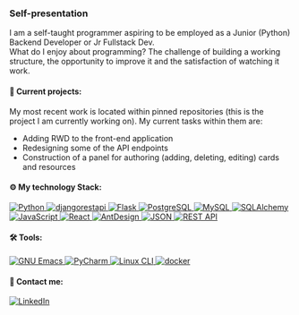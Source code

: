 <!--
**radoslavian/radoslavian** is a ✨ _special_ ✨ repository because its `README.md` (this file) appears on your GitHub profile.

Here are some ideas to get you started:

- 🔭 I’m currently working on ...
- 🌱 I’m currently learning ...
- 👯 I’m looking to collaborate on ...
- 🤔 I’m looking for help with ...
- 💬 Ask me about ...
- 📫 How to reach me: ...
- 😄 Pronouns: ...
- ⚡ Fun fact: ...
-->
### Self-presentation
I am a self-taught programmer aspiring to be employed as a Junior (Python) Backend Developer or Jr Fullstack Dev.  
What do I enjoy about programming? The challenge of building a working structure, the opportunity to improve it and the satisfaction of watching it work.

#### 🔭 Current projects:
My most recent work is located within pinned repositories (this is the project I am currently working on). My current tasks within them are:
* Adding RWD to the front-end application
* Redesigning some of the API endpoints
* Construction of a panel for authoring (adding, deleting, editing) cards and resources

#### ⚙ My technology Stack:
<a href="https://www.python.org" target="_blank">
    <img alt="Python" src="https://img.shields.io/badge/Python%20-%2314354C.svg?style=flat-square&logo=python&logoColor=white" alt="python">
  </a>
  <a href="https://www.django-rest-framework.org/">
  <img src="https://img.shields.io/badge/django-rest-framework?style=flat-square&logo=django" alt ='djangorestapi'>
</a>
<a href="https://flask.palletsprojects.com/en/3.0.x/">
  <img src="https://img.shields.io/badge/Flask-FF6C37?style=flat-square&logo=flask" alt ='Flask'>
</a>
<a href="https://www.postgresql.org/">
  <img src="https://img.shields.io/badge/PostgreSQL-A1FFBA?style=flat-square&logo=postgresql" alt ='PostgreSQL'>
</a>
<a href="https://www.mysql.com/">
  <img src="https://img.shields.io/badge/MySQL-F5BE1B?style=flat-square&logo=mysql" alt ='MySQL'>
</a>
<a href="https://www.sqlalchemy.org/">
  <img src="https://img.shields.io/badge/SQL-Alchemy-red?style=flat-square&logo=sqlalchemy" alt ='SQLAlchemy'>
</a>
<a href="https://developer.mozilla.org/en-US/docs/Web/JavaScript">
  <img src="https://img.shields.io/badge/JavaScript-yellow?style=flat-square&logo=javascript" alt ='JavaScript'>
</a>
<a href="https://react.dev/">
  <img src="https://img.shields.io/badge/React-191c22?style=flat-square&logo=react" alt='React'>
</a>
<a href="https://ant.design/">
  <img src="https://img.shields.io/badge/ant-design-0170FE?style=flat-square&logo=antdesign&logoColor=white" alt='AntDesign'>
</a>
<a href="https://www.json.org/json-en.html">
  <img src="https://img.shields.io/badge/json-%23000000.svg?style=flat-square&logo=json&logoCOlor=white" alt='JSON'>
</a>
<a href="https://www.json.org/json-en.html">
  <img src="https://img.shields.io/badge/{REST%20API}-4599d7?style=flat-square" alt='REST API'>
</a>

#### 🛠️ Tools:
<a href="https://www.gnu.org/s/emacs/">
  <img src="https://img.shields.io/badge/GNU-Emacs-7F5AB6?style=flat-square&logo=gnuemacs&logoColor=white" alt='GNU Emacs'>
</a>
<a href="https://www.jetbrains.com/pycharm/">
  <img src="https://img.shields.io/badge/PyCharm-black?style=flat-square&logo=pycharm" alt='PyCharm'>
</a>
<a href="#">
  <img src="https://img.shields.io/badge/Linux%20CLI-4EAA25?style=flat-square&logo=gnubash&logoColor=white" alt='Linux CLI'>
</a>
<a href="https://www.docker.com/">
  <img src="https://img.shields.io/badge/docker-2496ED?style=flat-square&logo=docker&logoColor=white" alt='docker'>
</a>

#### 💬 Contact me:
<!-- https://shields.io/badges -->
<a href="https://www.linkedin.com/in/radoslaw-kuzyk-a10191129/">
<img src="https://img.shields.io/badge/linkedin-%230A66C2.svg?style=flat-square&logo=linkedin&logoColor=white"
  alt="LinkedIn">
</a>
